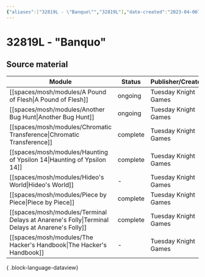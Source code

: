 ```yaml
---
{"aliases":["32819L - \"Banquo\"","32819L"],"date-created":"2023-04-06T19:23","date-modified":"2023-04-22T14:46","dg-publish":true,"tags":["mosh","mosh/locations/cluster"],"title":"32819L - \"Banquo\"","up":"[[clusters]]","dg-path":"mothership/32819L.md","permalink":"/mothership/32819-l/","dgPassFrontmatter":true}
---
```



# 32819L - "Banquo"

## Source material

| Module                                                                                            | Status   | Publisher/Creator    |
| ------------------------------------------------------------------------------------------------- | -------- | -------------------- |
| [[spaces/mosh/modules/A Pound of Flesh\|A Pound of Flesh]]                                     | ongoing  | Tuesday Knight Games |
| [[spaces/mosh/modules/Another Bug Hunt\|Another Bug Hunt]]                                     | ongoing  | Tuesday Knight Games |
| [[spaces/mosh/modules/Chromatic Transference\|Chromatic Transference]]                         | complete | Tuesday Knight Games |
| [[spaces/mosh/modules/Haunting of Ypsilon 14\|Haunting of Ypsilon 14]]                         | complete | Tuesday Knight Games |
| [[spaces/mosh/modules/Hideo's World\|Hideo's World]]                                           | \-       | Tuesday Knight Games |
| [[spaces/mosh/modules/Piece by Piece\|Piece by Piece]]                                         | complete | Tuesday Knight Games |
| [[spaces/mosh/modules/Terminal Delays at Anarene's Folly\|Terminal Delays at Anarene's Folly]] | complete | Tuesday Knight Games |
| [[spaces/mosh/modules/The Hacker's Handbook\|The Hacker's Handbook]]                           | \-       | Tuesday Knight Games |

{ .block-language-dataview}
